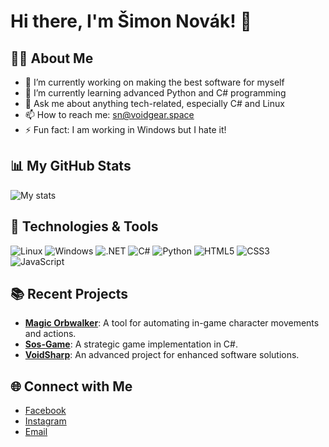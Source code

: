 # Hi there, I'm Šimon Novák! 👋

## 👨‍💻 About Me

- 🔭 I’m currently working on making the best software for myself
- 🌱 I’m currently learning advanced Python and C# programming
- 💬 Ask me about anything tech-related, especially C# and Linux
- 📫 How to reach me: [sn@voidgear.space](mailto:sn@voidgear.space)
- ⚡ Fun fact: I am working in Windows but I hate it!

## 📊 My GitHub Stats

![My stats](https://github-readme-stats.vercel.app/api?username=sajmonekk191&show_icons=true&theme=github_dark)

## 🚀 Technologies & Tools

![Linux](https://img.shields.io/badge/-Linux-333333?style=flat&logo=linux)
![Windows](https://img.shields.io/badge/-Windows-333333?style=flat&logo=windows)
![.NET](https://img.shields.io/badge/-.NET-333333?style=flat&logo=dotnet)
![C#](https://img.shields.io/badge/-C%23-333333?style=flat&logo=csharp)
![Python](https://img.shields.io/badge/-Python-333333?style=flat&logo=python)
![HTML5](https://img.shields.io/badge/-HTML5-333333?style=flat&logo=html5)
![CSS3](https://img.shields.io/badge/-CSS3-333333?style=flat&logo=css3)
![JavaScript](https://img.shields.io/badge/-JavaScript-333333?style=flat&logo=javascript)

## 📚 Recent Projects

- **[Magic Orbwalker](https://github.com/sajmonekk191/MagicOrbwalker)**: A tool for automating in-game character movements and actions.
- **[Sos-Game](https://github.com/sajmonekk191/SosGame)**: A strategic game implementation in C#.
- **[VoidSharp](https://github.com/sajmonekk191/V2)**: An advanced project for enhanced software solutions.

## 🌐 Connect with Me

- [Facebook](https://www.facebook.com/simon.novak.7773/)
- [Instagram](https://www.instagram.com/sajmonekk11/)
- [Email](mailto:sn@voidgear.space)
